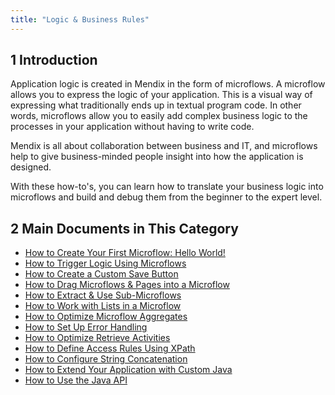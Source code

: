 ```yaml
---
title: "Logic & Business Rules"
---
```


## 1 Introduction 

Application logic is created in Mendix in the form of microflows. A microflow allows you to express the logic of your application. This is a visual way of expressing what traditionally ends up in textual program code. In other words, microflows allow you to easily add complex business logic to the processes in your application without having to write code.

Mendix is all about collaboration between business and IT, and microflows help to give business-minded people insight into how the application is designed.

With these how-to's, you can learn how to translate your business logic into microflows and build and debug them from the beginner to the expert level.

## 2 Main Documents in This Category

* [How to Create Your First Microflow: Hello World!](create-your-first-microflow-hello-world)
* [How to Trigger Logic Using Microflows](triggering-logic-using-microflows)
* [How to Create a Custom Save Button](create-a-custom-save-button)
* [How to Drag Microflows & Pages into a Microflow](drag-microflows-and-pages-into-a-microflow)
* [How to Extract & Use Sub-Microflows](extract-and-use-sub-microflows)
* [How to Work with Lists in a Microflow](working-with-lists-in-a-microflow)
* [How to Optimize Microflow Aggregates](optimizing-microflow-aggregates)
* [How to Set Up Error Handling](set-up-error-handling)
* [How to Optimize Retrieve Activities](optimizing-retrieve-activities)
* [How to Define Access Rules Using XPath](define-access-rules-using-xpath)
* [How to Configure String Concatenation](string-concatenation)
* [How to Extend Your Application with Custom Java](extending-your-application-with-custom-java)
* [How to Use the Java API](java-api-tutorial)
